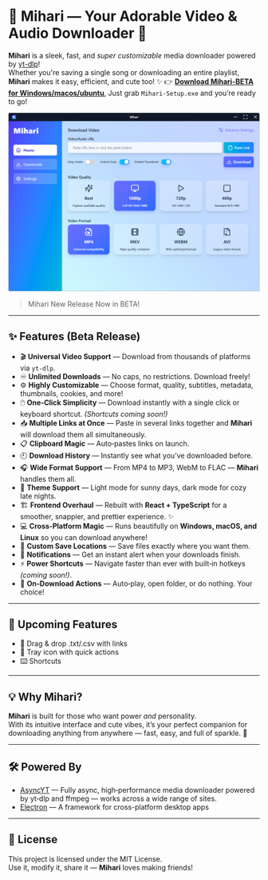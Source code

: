 # 🌸 Mihari — Your Adorable Video & Audio Downloader 💖

**Mihari** is a sleek, fast, and _super customizable_ media downloader powered by [yt-dlp](https://github.com/yt-dlp/yt-dlp)!  
Whether you're saving a single song or downloading an entire playlist, **Mihari** makes it easy, efficient, and cute too! ✨
👉 **[Download Mihari-BETA for Windows/macos/ubuntu](https://github.com/mahirox36/Mihari/releases/latest)**, Just grab `Mihari-Setup.exe` and you’re ready to go!

![Mihari Screenshot](assets/app.png)

> Mihari New Release Now in BETA!

---

## ✨ Features (Beta Release)

- 🎬 **Universal Video Support** — Download from thousands of platforms via `yt-dlp`.
- ♾️ **Unlimited Downloads** — No caps, no restrictions. Download freely!
- ⚙️ **Highly Customizable** — Choose format, quality, subtitles, metadata, thumbnails, cookies, and more!
- 🖱️ **One‑Click Simplicity** — Download instantly with a single click or keyboard shortcut. _(Shortcuts coming soon!)_
- 📥 **Multiple Links at Once** — Paste in several links together and **Mihari** will download them all simultaneously.
- 📋 **Clipboard Magic** — Auto‑pastes links on launch.
- 🕘 **Download History** — Instantly see what you’ve downloaded before.
- 🎧 **Wide Format Support** — From MP4 to MP3, WebM to FLAC — **Mihari** handles them all.
- 🌙 **Theme Support** — Light mode for sunny days, dark mode for cozy late nights.
- 🏗️ **Frontend Overhaul** — Rebuilt with **React + TypeScript** for a smoother, snappier, and prettier experience. ✨
- 💻 **Cross‑Platform Magic** — Runs beautifully on **Windows, macOS, and Linux** so you can download anywhere!
- 📁 **Custom Save Locations** — Save files exactly where you want them.
- 🔔 **Notifications** — Get an instant alert when your downloads finish.
- ⚡ **Power Shortcuts** — Navigate faster than ever with built‑in hotkeys _(coming soon!)_.
- 📂 **On‑Download Actions** — Auto‑play, open folder, or do nothing. Your choice!

---

## 🌸 Upcoming Features

- 📂 Drag & drop .txt/.csv with links
- 🍥 Tray icon with quick actions
- ⌨️ Shortcuts

---

## 💡 Why Mihari?

**Mihari** is built for those who want power _and_ personality.  
With its intuitive interface and cute vibes, it’s your perfect companion for downloading anything from anywhere — fast, easy, and full of sparkle. 🌟

---

## 🛠️ Powered By

- [AsyncYT](https://github.com/mahirox36/asyncyt) — Fully async, high‑performance media downloader powered by yt‑dlp and ffmpeg — works across a wide range of sites.
- [Electron](https://www.electronjs.org/) — A framework for cross-platform desktop apps

---

## 💖 License

This project is licensed under the MIT License.  
Use it, modify it, share it — **Mihari** loves making friends!
